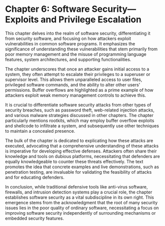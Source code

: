 # Chapter 6: Software Security—Exploits and Privilege Escalation

This chapter delves into the realm of software security, differentiating it from security software, and focusing on how attackers exploit vulnerabilities in common software programs. It emphasizes the significance of understanding these vulnerabilities that stem primarily from poor memory management and the misuse of programming language features, system architectures, and supporting functionalities.

The chapter underscores that once an attacker gains initial access to a system, they often attempt to escalate their privileges to a superuser or supervisor level. This allows them unparalleled access to user files, privileged software commands, and the ability to alter other users' permissions. Buffer overflows are highlighted as a prime example of how attackers exploit weak memory management controls to achieve this.

It is crucial to differentiate software security attacks from other types of security breaches, such as password theft, web-related injection attacks, and various malware strategies discussed in other chapters. The chapter particularly mentions rootkits, which may employ buffer overflow exploits and shellcode to infiltrate a system, and subsequently use other techniques to maintain a concealed presence.

The bulk of the chapter is dedicated to explicating how these attacks are executed, advocating that a comprehensive understanding of these attacks is imperative for developing effective defenses. Attackers often share their knowledge and tools on dubious platforms, necessitating that defenders are equally knowledgeable to counter these threats effectively. The text promotes the idea that concrete examples and live demonstrations, such as penetration testing, are invaluable for validating the feasibility of attacks and for educating defenders.

In conclusion, while traditional defensive tools like anti-virus software, firewalls, and intrusion detection systems play a crucial role, the chapter establishes software security as a vital subdiscipline in its own right. This emergence stems from the acknowledgment that the root of many security issues lies in the poor quality of ordinary software, necessitating a focus on improving software security independently of surrounding mechanisms or embedded security features.
